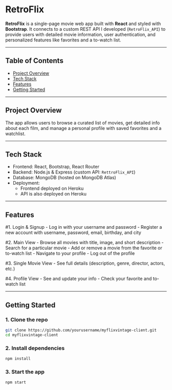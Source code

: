 # RetroFlix

**RetroFlix** is a single-page movie web app built with **React** and styled with **Bootstrap**. It connects to a custom REST API I developed (`RetroFlix_API`) to provide users with detailed movie information, user authentication, and personalized features like favorites and a to-watch list.

---

## Table of Contents

- [Project Overview](#project-overview)  
- [Tech Stack](#tech-stack)  
- [Features](#features)  
- [Getting Started](#getting-started)

---

## Project Overview

The app allows users to browse a curated list of movies, get detailed info about each film, and manage a personal profile with saved favorites and a watchlist.

---

## Tech Stack

- Frontend: React, Bootstrap, React Router  
- Backend: Node.js & Express (custom API: `RettroFlix_API`)  
- Database: MongoDB (hosted on MongoDB Atlas)  
- Deployment:  
  - Frontend deployed on Heroku  
  - API is also deployed on Heroku

---

## Features

#1. Login & Signup
    - Log in with your username and password
    - Register a new account with username, password, email, birthday, and city

#2. Main View
    - Browse all movies with title, image, and short description
    - Search for a particular movie
    - Add or remove a movie from the favorite or to-watch list
    - Navigate to your profile
    - Log out of the profile
    
#3. Single Movie View
    - See full details (description, genre, director, actors, etc.)  
    
#4. Profile View
    - See and update your info
    - Check your favorite and to-watch list

---

## Getting Started

### 1. Clone the repo

```bash
git clone https://github.com/yourusername/myflixvintage-client.git
cd myflixvintage-client
```

### 2. Install dependencies

```bash
npm install
```

### 3. Start the app

```bash
npm start
```

